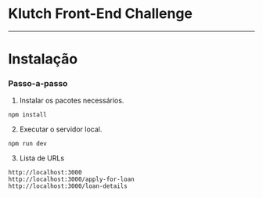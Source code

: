 # Klutch Front-End Challenge

---

# Instalação

### Passo-a-passo

1. Instalar os pacotes necessários.
```
npm install
```

2. Executar o servidor local.

```
npm run dev
```
3. Lista de URLs

```
http://localhost:3000
http://localhost:3000/apply-for-loan
http://localhost:3000/loan-details
```